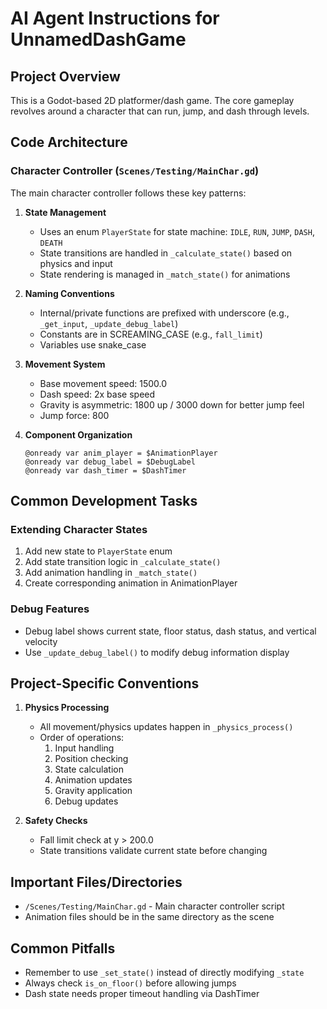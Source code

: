 # AI Agent Instructions for UnnamedDashGame

## Project Overview
This is a Godot-based 2D platformer/dash game. The core gameplay revolves around a character that can run, jump, and dash through levels.

## Code Architecture

### Character Controller (`Scenes/Testing/MainChar.gd`)
The main character controller follows these key patterns:

1. **State Management**
   - Uses an enum `PlayerState` for state machine: `IDLE`, `RUN`, `JUMP`, `DASH`, `DEATH`
   - State transitions are handled in `_calculate_state()` based on physics and input
   - State rendering is managed in `_match_state()` for animations

2. **Naming Conventions**
   - Internal/private functions are prefixed with underscore (e.g., `_get_input`, `_update_debug_label`)
   - Constants are in SCREAMING_CASE (e.g., `fall_limit`)
   - Variables use snake_case

3. **Movement System**
   - Base movement speed: 1500.0
   - Dash speed: 2x base speed
   - Gravity is asymmetric: 1800 up / 3000 down for better jump feel
   - Jump force: 800

4. **Component Organization**
   ```gdscript
   @onready var anim_player = $AnimationPlayer
   @onready var debug_label = $DebugLabel
   @onready var dash_timer = $DashTimer
   ```

## Common Development Tasks

### Extending Character States
1. Add new state to `PlayerState` enum
2. Add state transition logic in `_calculate_state()`
3. Add animation handling in `_match_state()`
4. Create corresponding animation in AnimationPlayer

### Debug Features
- Debug label shows current state, floor status, dash status, and vertical velocity
- Use `_update_debug_label()` to modify debug information display

## Project-Specific Conventions

1. **Physics Processing**
   - All movement/physics updates happen in `_physics_process()`
   - Order of operations:
     1. Input handling
     2. Position checking
     3. State calculation
     4. Animation updates
     5. Gravity application
     6. Debug updates

2. **Safety Checks**
   - Fall limit check at y > 200.0
   - State transitions validate current state before changing

## Important Files/Directories
- `/Scenes/Testing/MainChar.gd` - Main character controller script
- Animation files should be in the same directory as the scene

## Common Pitfalls
- Remember to use `_set_state()` instead of directly modifying `_state`
- Always check `is_on_floor()` before allowing jumps
- Dash state needs proper timeout handling via DashTimer